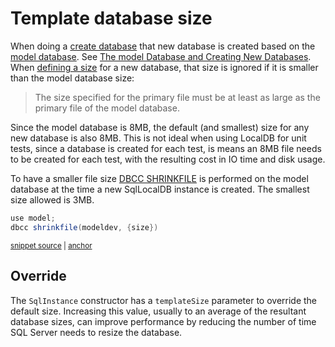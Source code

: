 <!--
GENERATED FILE - DO NOT EDIT
This file was generated by [MarkdownSnippets](https://github.com/SimonCropp/MarkdownSnippets).
Source File: /pages/mdsource/template-database-size.source.md
To change this file edit the source file and then run MarkdownSnippets.
-->

# Template database size

When doing a [create database](https://docs.microsoft.com/en-us/sql/t-sql/statements/create-database-transact-sql) that new database is created based on the [model database](https://docs.microsoft.com/en-us/sql/relational-databases/databases/model-database). See [The model Database and Creating New Databases](https://docs.microsoft.com/en-us/sql/t-sql/statements/create-database-transact-sql#the-model-database-and-creating-new-databases). When [defining a size](https://docs.microsoft.com/en-us/sql/t-sql/statements/create-database-transact-sql#arguments) for a new database, that size is ignored if it is smaller than the model database size:

> The size specified for the primary file must be at least as large as the primary file of the model database.

Since the model database is 8MB, the default (and smallest) size for any new database is also 8MB. This is not ideal when using LocalDB for unit tests, since a database is created for each test, is means an 8MB file needs to be created for each test, with the resulting cost in IO time and disk usage.

To have a smaller file size [DBCC SHRINKFILE](https://docs.microsoft.com/en-us/sql/t-sql/database-console-commands/dbcc-shrinkfile-transact-sql) is performed on the model database at the time a new SqlLocalDB instance is created. The smallest size allowed is 3MB.

<!-- snippet: ShrinkModelDb -->
<a id='snippet-shrinkmodeldb'></a>
```cs
use model;
dbcc shrinkfile(modeldev, {size})
```
<sup><a href='/src/LocalDb/SqlBuilder.cs#L44-L47' title='Snippet source file'>snippet source</a> | <a href='#snippet-shrinkmodeldb' title='Start of snippet'>anchor</a></sup>
<!-- endSnippet -->


## Override

The `SqlInstance` constructor has a `templateSize` parameter to override the default size. Increasing this value, usually to an average of the resultant database sizes, can improve performance by reducing the number of time SQL Server needs to resize the database.
